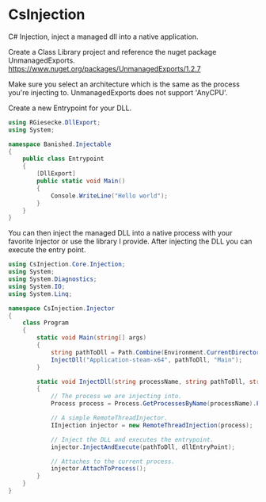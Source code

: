# CsInjection
C# Injection, inject a managed dll into a native application.

Create a Class Library project and reference the nuget package UnmanagedExports.
https://www.nuget.org/packages/UnmanagedExports/1.2.7

Make sure you select an architecture which is the same as the process you're injecting to.
UnmanagedExports does not support 'AnyCPU'.

Create a new Entrypoint for your DLL.

```csharp
using RGiesecke.DllExport;
using System;

namespace Banished.Injectable
{
    public class Entrypoint
    {
        [DllExport]
        public static void Main()
        {
            Console.WriteLine("Hello world");
        }
    }
}
```

You can then inject the managed DLL into a native process with your favorite Injector or use the library I provide.
After injecting the DLL you can execute the entry point.

```csharp
using CsInjection.Core.Injection;
using System;
using System.Diagnostics;
using System.IO;
using System.Linq;

namespace CsInjection.Injector
{
    class Program
    {
        static void Main(string[] args)
        {
            string pathToDll = Path.Combine(Environment.CurrentDirectory, "Banished.Injectable.dll");
            InjectDll("Application-steam-x64", pathToDll, "Main");
        }

        static void InjectDll(string processName, string pathToDll, string dllEntryPoint)
        {
            // The process we are injecting into.
            Process process = Process.GetProcessesByName(processName).FirstOrDefault();

            // A simple RemoteThreadInjector.
            IInjection injector = new RemoteThreadInjection(process);

            // Inject the DLL and executes the entrypoint.
            injector.InjectAndExecute(pathToDll, dllEntryPoint);

            // Attaches to the current process.
            injector.AttachToProcess();
        }
    }
}
```
